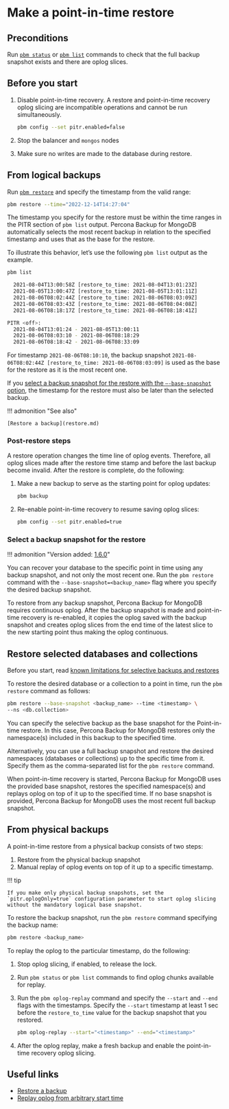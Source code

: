 # Make a point-in-time restore

## Preconditions

Run [`pbm status`](../reference/pbm-commands.md#pbm-status) or [`pbm list`](../reference/pbm-commands.md#pbm-list) commands to check that the full backup snapshot exists and there are oplog slices.

## Before you start

1. Disable point-in-time recovery. A restore and point-in-time recovery oplog slicing are incompatible operations and cannot be run simultaneously. 

    ```sh
    pbm config --set pitr.enabled=false
    ```

2. Stop the balancer and `mongos` nodes
3. Make sure no writes are made to the database during restore. 

## From logical backups 

Run [`pbm restore`](../reference/pbm-commands.md#pbm-restore) and specify the timestamp from the valid range:

```sh
pbm restore --time="2022-12-14T14:27:04"
```

The timestamp you specify for the restore must be within the time ranges in the PITR section of `pbm list` output. Percona Backup for MongoDB automatically selects the most recent backup in relation to the specified timestamp and uses that as the base for the restore.

To illustrate this behavior, let’s use the following `pbm list` output as the example. 

```{.bash .no-copy}
pbm list

  2021-08-04T13:00:58Z [restore_to_time: 2021-08-04T13:01:23Z]
  2021-08-05T13:00:47Z [restore_to_time: 2021-08-05T13:01:11Z]
  2021-08-06T08:02:44Z [restore_to_time: 2021-08-06T08:03:09Z]
  2021-08-06T08:03:43Z [restore_to_time: 2021-08-06T08:04:08Z]
  2021-08-06T08:18:17Z [restore_to_time: 2021-08-06T08:18:41Z]

PITR <off>:
  2021-08-04T13:01:24 - 2021-08-05T13:00:11
  2021-08-06T08:03:10 - 2021-08-06T08:18:29
  2021-08-06T08:18:42 - 2021-08-06T08:33:09
```

For timestamp `2021-08-06T08:10:10`, the backup snapshot `2021-08-06T08:02:44Z [restore_to_time: 2021-08-06T08:03:09]` is used as the base for the restore as it is the most recent one.

If you [select a backup snapshot for the restore with the `–-base-snapshot` option](#select-a-backup-snapshot-for-the-restore), the timestamp for the restore must also be later than the selected backup.

!!! admonition "See also"

    [Restore a backup](restore.md)

### Post-restore steps

A restore operation changes the time line of oplog events. Therefore, all oplog slices made after the restore time stamp and before the last backup become invalid. After the restore is complete, do the following:

1. Make a new backup to serve as the starting point for oplog updates:

    ```sh
    pbm backup
    ```

2. Re-enable point-in-time recovery to resume saving oplog slices:

    ```sh
    pbm config --set pitr.enabled=true
    ```

### Select a backup snapshot for the restore

!!! admonition "Version added: [1.6.0](../release-notes/1.6.0.md)"

You can recover your database to the specific point in time using any backup snapshot, and not only the most recent one. Run the `pbm restore` command with the `--base-snapshot=<backup_name>` flag where you specify the desired backup snapshot.

To restore from any backup snapshot, Percona Backup for MongoDB requires continuous oplog. After the backup snapshot is made and point-in-time recovery is re-enabled, it copies the oplog saved with the backup snapshot and creates oplog slices from the end time of the latest slice to the new starting point thus making the oplog continuous.

## Restore selected databases and collections

Before you start, read [known limitations for selective backups and restores](../features/selective-backup.md#known-limitations-of-selective-backups-and-restores)

To restore the desired database or a collection to a point in time, run the ``pbm restore`` command as follows:

```sh
pbm restore --base-snapshot <backup_name> --time <timestamp> \
--ns <db.collection>
```

You can specify the selective backup as the base snapshot for the Point-in-time restore. In this case, Percona Backup for MongoDB restores only the namespace(s) included in this backup to the specified time.

Alternatively, you can use a full backup snapshot and restore the desired namespaces (databases or collections) up to the specific time from it. Specify them as the comma-separated list for the `pbm restore` command.

When point-in-time recovery is started, Percona Backup for MongoDB uses the provided base snapshot, restores the specified namespace(s) and replays oplog on top of it up to the specified time. If no base snapshot is provided, Percona Backup for MongoDB uses the most recent full backup snapshot.

## From physical backups

A point-in-time restore from a physical backup consists of two steps: 

1. Restore from the physical backup snapshot 
2. Manual replay of oplog events on top of it up to a specific timestamp.

!!! tip

    If you make only physical backup snapshots, set the `pitr.oplogOnly=true` configuration parameter to start oplog slicing without the mandatory logical base snapshot. 


To restore the backup snapshot, run the `pbm restore` command specifying the backup name:

```sh
pbm restore <backup_name>
```

To replay the oplog to the particular timestamp, do the following:
 
 1. Stop oplog slicing, if enabled, to release the lock.

 2. Run `pbm status` or `pbm list` commands to find oplog chunks available for replay.

 3. Run the `pbm oplog-replay` command and specify the `--start` and `--end` flags with the timestamps. Specify the `--start` timestamp at least 1 sec before the `restore_to_time` value for the backup snapshot that you restored.

     ```sh
     pbm oplog-replay --start="<timestamp>" --end="<timestamp>"
     ```

 4. After the oplog replay, make a fresh backup and enable the point-in-time recovery oplog slicing.

## Useful links

* [Restore a backup](restore.md)
* [Replay oplog from arbitrary start time](oplog-replay.md)


